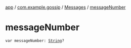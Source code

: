 [app](../../index.md) / [com.example.gossip](../index.md) / [Messages](index.md) / [messageNumber](./message-number.md)

# messageNumber

`var messageNumber: `[`String`](https://kotlinlang.org/api/latest/jvm/stdlib/kotlin/-string/index.html)`?`